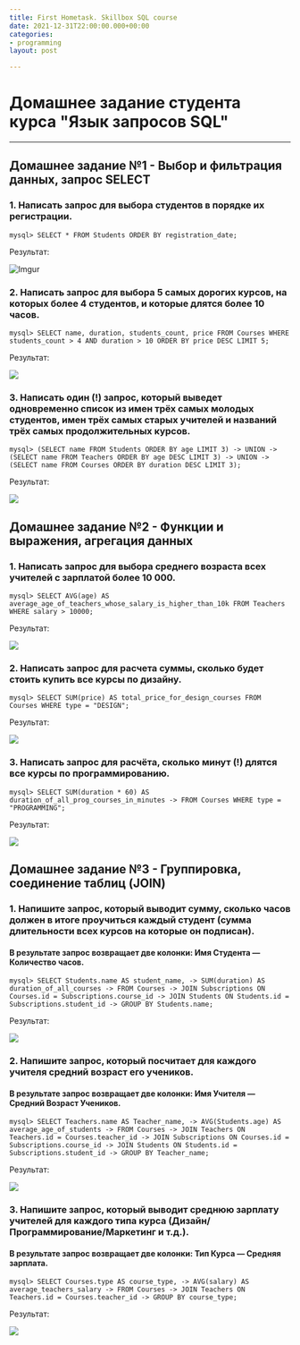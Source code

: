 ```yaml
---
title: First Hometask. Skillbox SQL course
date: 2021-12-31T22:00:00.000+00:00
categories:
- programming
layout: post

---
```


# Домашнее задание студента курса "Язык запросов SQL"
--------------------------------------------

## Домашнее задание №1 - Выбор и фильтрация данных, запрос SELECT

### 1. Написать запрос для выбора студентов в порядке их регистрации.

`mysql> SELECT * FROM Students ORDER BY registration_date;`

Результат:

![Imgur](https://i.imgur.com/qbnEevR.png)


### 2. Написать запрос для выбора 5 самых дорогих курсов, на которых более 4 студентов, и которые длятся более 10 часов.

`mysql> SELECT name, duration, students_count, price FROM Courses WHERE students_count > 4 AND duration > 10 ORDER BY price DESC LIMIT 5;`

Результат: 

![](https://i.imgur.com/etaz8Kb.png)


### 3. Написать один (!) запрос, который выведет одновременно список из имен трёх самых молодых студентов, имен трёх самых старых учителей и названий трёх самых продолжительных курсов.

`mysql> (SELECT name FROM Students ORDER BY age LIMIT 3)
    -> UNION
    -> (SELECT name FROM Teachers ORDER BY age DESC LIMIT 3)
    -> UNION
    -> (SELECT name FROM Courses ORDER BY duration DESC LIMIT 3);`

Результат:

![](https://i.imgur.com/5QAUYrB.png)


## Домашнее задание №2 - Функции и выражения, агрегация данных

### 1. Написать запрос для выбора среднего возраста всех учителей с зарплатой более 10 000.

`mysql> SELECT AVG(age) AS average_age_of_teachers_whose_salary_is_higher_than_10k FROM Teachers WHERE salary > 10000;`

Результат:

![](https://i.imgur.com/MThNycx.png)

### 2. Написать запрос для расчета суммы, сколько будет стоить купить все курсы по дизайну.

`mysql> SELECT SUM(price) AS total_price_for_design_courses FROM Courses WHERE type = "DESIGN";`

Результат:

![](https://i.imgur.com/47OpV0X.png)

### 3. Написать запрос для расчёта, сколько минут (!) длятся все курсы по программированию.

`mysql> SELECT SUM(duration * 60) AS duration_of_all_prog_courses_in_minutes
    -> FROM Courses WHERE type = "PROGRAMMING";`

Результат:

![](https://i.imgur.com/Dj0x7gn.png)



## Домашнее задание №3 - Группировка, соединение таблиц (JOIN)

### 1. Напишите запрос, который выводит сумму, сколько часов должен в итоге проучиться каждый студент (сумма длительности всех курсов на которые он подписан). 
#### В результате запрос возвращает две колонки: Имя Студента — Количество часов.

`mysql> SELECT Students.name AS student_name,
    -> SUM(duration) AS duration_of_all_courses
    -> FROM Courses
    -> JOIN Subscriptions ON Courses.id = Subscriptions.course_id
    -> JOIN Students ON Students.id = Subscriptions.student_id
    -> GROUP BY Students.name;`

Результат:

![](https://i.imgur.com/x1AZQId.png)

### 2. Напишите запрос, который посчитает для каждого учителя средний возраст его учеников. 
#### В результате запрос возвращает две колонки: Имя Учителя — Средний Возраст Учеников.

`mysql> SELECT Teachers.name AS Teacher_name,
    -> AVG(Students.age) AS average_age_of_students
    -> FROM Courses
    -> JOIN Teachers ON Teachers.id = Courses.teacher_id
    -> JOIN Subscriptions ON Courses.id = Subscriptions.course_id
    -> JOIN Students ON Students.id = Subscriptions.student_id
    -> GROUP BY Teacher_name;`

Результат:

![](https://i.imgur.com/kujeH4p.png)

### 3. Напишите запрос, который выводит среднюю зарплату учителей для каждого типа курса (Дизайн/Программирование/Маркетинг и т.д.). 
#### В результате запрос возвращает две колонки: Тип Курса — Средняя зарплата.

`mysql> SELECT Courses.type AS course_type,
    -> AVG(salary) AS average_teachers_salary
    -> FROM Courses
    -> JOIN Teachers ON Teachers.id = Courses.teacher_id
    -> GROUP BY course_type;`

Результат:

![](https://i.imgur.com/KJybet7.png)
